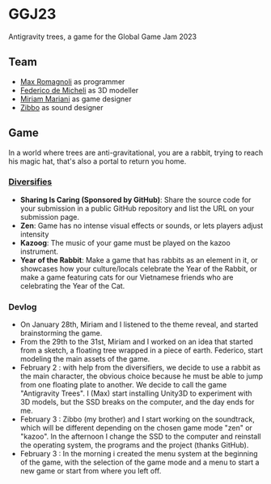 # GGJ23
Antigravity trees, a game for the Global Game Jam 2023

## Team
- [Max Romagnoli](https://www.maxromagnoli.com/) as programmer
- [Federico de Micheli](https://www.facebook.com/federico.demicheli.3) as 3D modeller
- [Miriam Mariani](https://www.instagram.com/mirium92/) as game designer
- [Zibbo](https://open.spotify.com/artist/3CwCh7yducgKTZ7Y2lp3o2) as sound designer

## Game
In a world where trees are anti-gravitational, you are a rabbit, trying to reach his magic hat, that's also a portal to return you home.

### [Diversifies](https://globalgamejam.org/news/ggj-2023-diversifiers)
- **Sharing Is Caring (Sponsored by GitHub)**: Share the source code for your submission in a public GitHub repository and list the URL on your submission page.
- **Zen**: Game has no intense visual effects or sounds, or lets players adjust intensity
- **Kazoog**: The music of your game must be played on the kazoo instrument.
- **Year of the Rabbit**: Make a game that has rabbits as an element in it, or showcases how your culture/locals celebrate the Year of the Rabbit, or make a game featuring cats for our Vietnamese friends who are celebrating the Year of the Cat.

### Devlog
- On January 28th, Miriam and I listened to the theme reveal, and started brainstorming the game.
- From the 29th to the 31st, Miriam and I worked on an idea that started from a sketch, a floating tree wrapped in a piece of earth. Federico, start modeling the main assets of the game.
- February 2 : with help from the diversifiers, we decide to use a rabbit as the main character, the obvious choice because he must be able to jump from one floating plate to another. We decide to call the game "Antigravity Trees". I (Max) start installing Unity3D to experiment with 3D models, but the SSD breaks on the computer, and the day ends for me.
- February 3 : Zibbo (my brother) and I start working on the soundtrack, which will be different depending on the chosen game mode "zen" or "kazoo". In the afternoon I change the SSD to the computer and reinstall the operating system, the programs and the project (thanks GitHub).
- February 3 : In the morning i created the menu system at the beginning of the game, with the selection of the game mode and a menu to start a new game or start from where you left off.